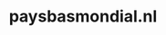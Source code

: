 ---
layout: post
title:  "paysbasmondial.nl"
internal_url:  "/dutchgov/paysbasmondial.nl.html"
categories: dutchgov
---